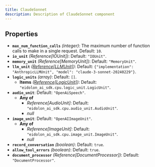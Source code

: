 ```yaml
---
title: ClaudeSonnet
description: Description of ClaudeSonnet component
---
```

## Properties

- **`max_num_function_calls`** *(integer)*: The maximum number of function calls to make in a single request. Default: `10`.
- **`io_unit`** *(Reference[IOUnit])*: Default: `"IOUnit"`.
- **`memory_unit`** *(Reference[MemoryUnit])*: Default: `"MemoryUnit"`.
- **`llm_unit`** *([Reference[LLMUnit]](/docs/components/llmunit/overview/))*: Default: `{"implementation": "AnthropicLLMUnit", "model": "claude-3-sonnet-20240229"}`.
- **`logic_units`** *(array)*: Default: `[]`.
  - **Items** *([Reference[LogicUnit]](/docs/components/logicunit/overview/))*: Default: `"eidolon_ai_sdk.cpu.logic_unit.LogicUnit"`.
- **`audio_unit`**: Default: `"OpenAiSpeech"`.
  - **Any of**
    - *Reference[AudioUnit]*: Default: `"eidolon_ai_sdk.cpu.audio_unit.AudioUnit"`.
    - *null*
- **`image_unit`**: Default: `"OpenAIImageUnit"`.
  - **Any of**
    - *Reference[ImageUnit]*: Default: `"eidolon_ai_sdk.cpu.image_unit.ImageUnit"`.
    - *null*
- **`record_conversation`** *(boolean)*: Default: `true`.
- **`allow_tool_errors`** *(boolean)*: Default: `true`.
- **`document_processor`** *(Reference[DocumentProcessor])*: Default: `"DocumentProcessor"`.
